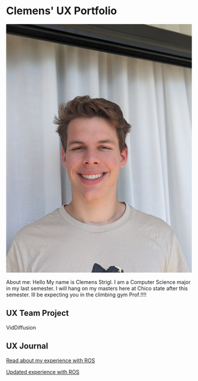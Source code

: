 # Clemens' UX Portfolio
![This is me](https://github.com/UsabilityEngineering/ux-portfolio-Clemensstrigl/blob/master/assets/Me.JPEG?raw=true)

About me:
Hello My name is Clemens Strigl. I am a Computer Science major in my last semester. I will hang on my masters here at Chico state after this semester. Ill be expecting you in the climbing gym Prof.!!!!

## UX Team Project

VidDiffusion

## UX Journal

[Read about my experience with ROS](j01/)

[Updated experience with ROS](j02/)
